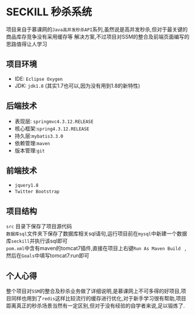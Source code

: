# SECKILL 秒杀系统  
项目来自于慕课网的`Java高并发秒杀API`系列,虽然说是高并发秒杀,但对于最关键的商品库存竞争没有采用缓存等
解决方案,不过项目对SSM的整合及前端页面编写的思路值得让人学习

## 项目环境
- IDE: `Eclipse Oxygen`
- JDK: `jdk1.8` (其实1.7也可以,因为没有用到1.8的新特性)  

## 后端技术
- 表现层: `springmvc4.3.12.RELEASE`
- 核心框架:`spring4.3.12.RELEASE`
- 持久层:`mybatis3.3.0`  
- 依赖管理:`maven`
- 版本管理:`git`

## 前端技术
- `jquery1.8`
- `Twitter Bootstrap`

## 项目结构
`src` 目录下保存了项目源代码  
`数据库sql`文件夹下保存了数据库相关sql语句,运行项目前在`mysql`中新建一个数据库`seckill`并执行该sql即可  
`pom.xml`中含有maven的tomcat7插件,直接在项目上右键`Run As Maven Build ` ,然后在`Goals`中填写tomcat7:run即可  

## 个人心得
整个项目对`SSM`的整合及秒杀业务做了详细说明,是慕课网上不可多得的好项目,项目同样也用到了`redis`这样比较流行的缓存进行优化,对于新手学习很有帮助,项目距离真正的秒杀场景当然有一定区别,但对于没有经验的自学者来说,足以锻炼了.
